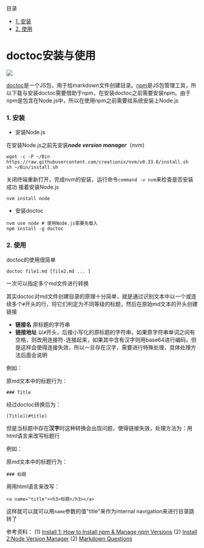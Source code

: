目录
- [1. 安装](#install)
- [2. 使用](#use)


# doctoc安装与使用

![](https://nodei.co/npm/doctoc.png?downloads=true&stars=true)

[doctoc](https://www.npmjs.com/package/doctoc)是一个JS包，用于给markdown文件创建目录。[npm](https://docs.npmjs.com/)是JS包管理工具，所以下载与安装doctoc需要借助于npm，在安装doctoc之前需要安装npm。由于npm是包含在Node.js中，所以在使用npm之前需要给系统安装上Node.js


<a name="install"><h3>1. 安装</h3></a>

- 安装Node.js

在安装Node.js之前先安装***node version manager***（nvm)
```
wget -c -P ~/Bin https://raw.githubusercontent.com/creationix/nvm/v0.33.8/install.sh
sh ~/Bin/install.sh
```
关闭终端重新打开，完成nvm的安装，运行命令`command -v nvm`来检查是否安装成功
接着安装Node.js
```
nvm install node
```

- 安装doctoc

```
nvm use node # 使用Node.js需要先载入
npm install -g doctoc
```

<a name="use"><h3>2. 使用</h3></a>
doctoc的使用很简单
```
doctoc file1.md [file2.md ... ]
```
一次可以指定多个md文件进行转换

其实doctoc对md文件创建目录的原理十分简单，就是通过识别文本中以一个或连续多个`#`开头的行，将它们判定为不同等级的标题，然后在原始md文本的开头创建链接
- **链接名** 原标题的字符串
- **链接地址** 以`#`开头，后接小写化的原标题的字符串，如果原字符串单词之间有空格，则改用连接符`-`连接起来，如果其中含有汉字则用base64进行编码，但是这样会使得连接失效，所以一旦存在汉字，需要进行特殊处理，具体处理方法后面会说明

例如：

原md文本中的标题行为：
```
### Title
```
经过doctoc转换后为：
```
[Title](#title)
```
但是当标题中存在**汉字**时这种转换会出现问题，使得链接失效，处理方法为：用html语言来改写标题行

例如：

原md文本中的标题行为：
```
### 标题
```
用用html语言来改写：
```
<a name="title"><h3>标题</h3></a>
```
这样就可以就可以用`name`参数的值"title"来作为internal navigation来进行目录跳转了

参考资料：
(1) [Install 1: How to Install npm & Manage npm Versions](https://docs.npmjs.com/getting-started/installing-node)
(2) [Install 2:Node Version Manager](https://github.com/creationix/nvm/blob/master/README.md#installation)
(2) [Markdown Questions](http://markdownpad.com/faq.html#markdown-namedanchors)